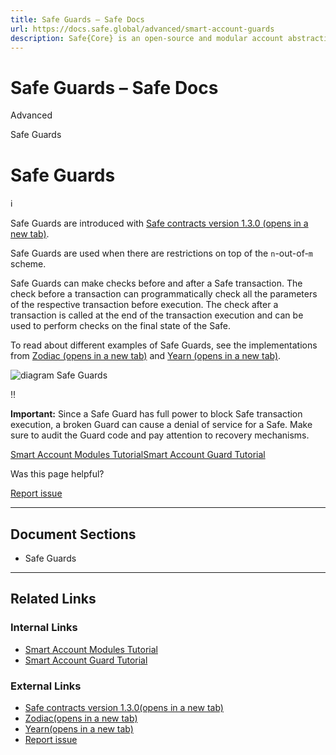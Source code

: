 ```yaml
---
title: Safe Guards – Safe Docs
url: https://docs.safe.global/advanced/smart-account-guards
description: Safe{Core} is an open-source and modular account abstraction stack. Learn about its features and how to use it.
---
```


# Safe Guards – Safe Docs

Advanced

Safe Guards

# Safe Guards

ℹ️

Safe Guards are introduced with [Safe contracts version
1.3.0 (opens in a new tab)](https://GitHub.com/safe-global/safe-smart-account/blob/v1.3.0/CHANGELOG.md).

Safe Guards are used when there are restrictions on top of the `n`-out-of-`m` scheme.

Safe Guards can make checks before and after a Safe transaction. The check before a transaction can programmatically check all the parameters of the respective transaction before execution. The check after a transaction is called at the end of the transaction execution and can be used to perform checks on the final state of the Safe.

To read about different examples of Safe Guards, see the implementations from [Zodiac (opens in a new tab)](https://github.com/gnosis/zodiac-guard-scope) and [Yearn (opens in a new tab)](https://mirror.xyz/yearn-finance-engineering.eth/9uInM_sCrogPBs5qkFSNF6qe-32-0XLN5bty5wKLVqU).

![diagram Safe Guards](/_next/static/media/diagram-safe-guards.f256b37f.png)

‼️

**Important:** Since a Safe Guard has full power to block Safe transaction
execution, a broken Guard can cause a denial of service for a Safe. Make sure
to audit the Guard code and pay attention to recovery mechanisms.

[Smart Account Modules Tutorial](/advanced/smart-account-modules/smart-account-modules-tutorial "Smart Account Modules Tutorial")[Smart Account Guard Tutorial](/advanced/smart-account-guards/smart-account-guard-tutorial "Smart Account Guard Tutorial")

Was this page helpful?

[Report issue](https://github.com/safe-global/safe-docs/issues/new?assignees=&labels=nextra-feedback&projects=&template=nextra-feedback.yml&title=%5BFeedback%5D+)

---

## Document Sections

- Safe Guards

---

## Related Links

### Internal Links

- [Smart Account Modules Tutorial](https://docs.safe.global/advanced/smart-account-modules/smart-account-modules-tutorial)
- [Smart Account Guard Tutorial](https://docs.safe.global/advanced/smart-account-guards/smart-account-guard-tutorial)

### External Links

- [Safe contracts version
1.3.0(opens in a new tab)](https://GitHub.com/safe-global/safe-smart-account/blob/v1.3.0/CHANGELOG.md)
- [Zodiac(opens in a new tab)](https://github.com/gnosis/zodiac-guard-scope)
- [Yearn(opens in a new tab)](https://mirror.xyz/yearn-finance-engineering.eth/9uInM_sCrogPBs5qkFSNF6qe-32-0XLN5bty5wKLVqU)
- [Report issue](https://github.com/safe-global/safe-docs/issues/new?assignees=&labels=nextra-feedback&projects=&template=nextra-feedback.yml&title=%5BFeedback%5D+)
